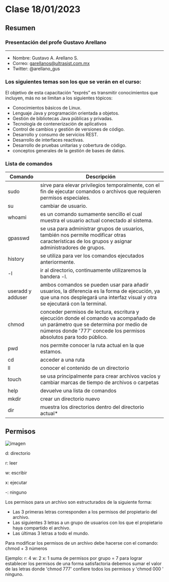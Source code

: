 # Clase 18/01/2023 #
## Resumen ##

### Presentación del profe Gustavo Arellano ###
---
- Nombre: Gustavo A. Arellano S.
- Correo: garellanos@ultrasist.com.mx
- Twitter: @arellano_gus

### Los siguientes temas son los que se verán en el curso: ###

El objetivo de esta capacitación “exprés” es transmitir conocimientos que incluyen, más no se limitan a los siguientes tópicos:

- Conocimientos básicos de Linux.
- Lenguaje Java y programación orientada a objetos.
- Gestión de bibliotecas Java públicas y privadas.
- Tecnología de contenerización de aplicativos
- Control de cambios y gestión de versiones de código.
- Desarrollo y consumo de servicios REST.
- Desarrollo de interfaces reactivas.
- Desarrollo de pruebas unitarias y cobertura de código.
- conceptos generales de la gestión de bases de datos.

### Lista de comandos ###

| **Comando** | **Descripción** |
| ----------- | ----------- |
| sudo | sirve para elevar privilegios temporalmente, con el fin de ejecutar comandos o archivos que requieren permisos especiales. |
| su | cambiar de usuario. | 
| whoami | es un comando sumamente sencillo el cual muestra el usuario actual conectado al sistema. |
| gpasswd | se usa para administrar grupos de usuarios, también nos permite modificar otras características de los grupos y asignar administradores de grupos. |
| history | se utiliza para ver los comandos ejecutados anteriormente. |
| -l | ir al directorio, continuamente utilizaremos la bandera -l. | 
| useradd y adduser | ambos comandos se pueden usar para añadir usuarios, la diferencia es la forma de ejecución, ya que una nos desplegará una interfaz visual y otra se ejecutará con la terminal. |
| chmod | conceder permisos de lectura, escritura y ejecución donde el comando va acompañado de un parámetro que se determina por medio de números donde '777' concede los permisos absolutos para todo público. |
| pwd | nos permite conocer la ruta actual en la que estamos. |
| cd | acceder a una ruta | 
| ll | conocer el contenido de un directorio |
| touch | se usa principalmente para crear archivos vacíos y cambiar marcas de tiempo de archivos o carpetas |
| help | devuelve una lista de comandos |
| mkdir  | crear un directorio nuevo | 
| dir | muestra los directorios dentro del directorio actual* |

## Permisos ##

![imagen](https://user-images.githubusercontent.com/123017277/221713627-996e36c6-838d-41cf-be9c-5ae9d0227970.png)


d: directorio

r: leer

w: escribir

x: ejecutar

-: ninguno

Los permisos para un archivo son estructurados de la siguiente forma:

- Las 3 primeras letras corresponden a los permisos del propietario del archivo.
- Las siguientes 3 letras a un grupo de usuarios con los que el propietario haya compartido el archivo.
- Las últimas 3 letras a todo el mundo.

Para modificar los permisos de un archivo debe hacerse con el comando: chmod + 3 números

Ejemplo:
r: 4 w: 2 x: 1
suma de permisos por grupo = 7
para lograr establecer los permisos de una forma satisfactoria debemos sumar el valor de las letras donde 'chmod 777' confiere todos los permisos y 'chmod 000 ' ninguno.
